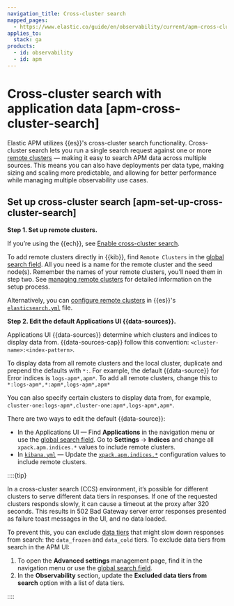 ```yaml
---
navigation_title: Cross-cluster search
mapped_pages:
  - https://www.elastic.co/guide/en/observability/current/apm-cross-cluster-search.html
applies_to:
  stack: ga
products:
  - id: observability
  - id: apm
---
```


# Cross-cluster search with application data [apm-cross-cluster-search]

Elastic APM utilizes {{es}}'s cross-cluster search functionality. Cross-cluster search lets you run a single search request against one or more [remote clusters](/deploy-manage/remote-clusters/remote-clusters-self-managed.md) — making it easy to search APM data across multiple sources. This means you can also have deployments per data type, making sizing and scaling more predictable, and allowing for better performance while managing multiple observability use cases.

## Set up cross-cluster search [apm-set-up-cross-cluster-search]

**Step 1. Set up remote clusters.**

If you’re using the {{ech}}, see [Enable cross-cluster search](/deploy-manage/remote-clusters/ec-enable-ccs.md).

To add remote clusters directly in {{kib}}, find `Remote Clusters` in the [global search field](/explore-analyze/find-and-organize/find-apps-and-objects.md). All you need is a name for the remote cluster and the seed node(s). Remember the names of your remote clusters, you’ll need them in step two. See [managing remote clusters](/deploy-manage/tools/cross-cluster-replication/set-up-cross-cluster-replication.md) for detailed information on the setup process.

Alternatively, you can [configure remote clusters](/deploy-manage/remote-clusters/remote-clusters-self-managed.md) in {{es}}'s [`elasticsearch.yml`](/deploy-manage/stack-settings.md) file.

**Step 2. Edit the default Applications UI {{data-sources}}.**

Applications UI {{data-sources}} determine which clusters and indices to display data from. {{data-sources-cap}} follow this convention: `<cluster-name>:<index-pattern>`.

To display data from all remote clusters and the local cluster, duplicate and prepend the defaults with `*:`. For example, the default {{data-source}} for Error indices is `logs-apm*,apm*`. To add all remote clusters, change this to `*:logs-apm*,*:apm*,logs-apm*,apm*`

You can also specify certain clusters to display data from, for example, `cluster-one:logs-apm*,cluster-one:apm*,logs-apm*,apm*`.

There are two ways to edit the default {{data-source}}:

* In the Applications UI — Find **Applications** in the navigation menu or use the [global search field](/explore-analyze/find-and-organize/find-apps-and-objects.md). Go to **Settings** → **Indices** and change all `xpack.apm.indices.*` values to include remote clusters.
* In [`kibana.yml`](/deploy-manage/stack-settings.md) — Update the [`xpack.apm.indices.*`](kibana://reference/configuration-reference/apm-settings.md) configuration values to include remote clusters.

::::{tip}

In a cross-cluster search (CCS) environment, it’s possible for different clusters to serve different data tiers in responses. If one of the requested clusters responds slowly, it can cause a timeout at the proxy after 320 seconds. This results in 502 Bad Gateway server error responses presented as failure toast messages in the UI, and no data loaded.

To prevent this, you can exclude [data tiers](/manage-data/lifecycle/data-tiers.md) that might slow down responses from search: the `data_frozen` and `data_cold` tiers. To exclude data tiers from search in the APM UI:

1. To open the **Advanced settings** management page, find it in the navigation menu or use the [global search field](/explore-analyze/find-and-organize/find-apps-and-objects.md).
2. In the **Observability** section, update the **Excluded data tiers from search** option with a list of data tiers.

::::
